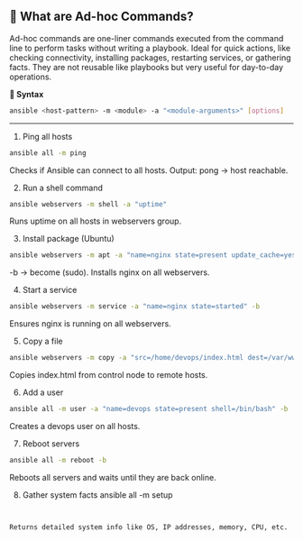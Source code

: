 ## 🔹 What are Ad-hoc Commands?

Ad-hoc commands are one-liner commands executed from the command line to perform tasks without writing a playbook.
Ideal for quick actions, like checking connectivity, installing packages, restarting services, or gathering facts.
They are not reusable like playbooks but very useful for day-to-day operations.

**🔹 Syntax**
```bash
ansible <host-pattern> -m <module> -a "<module-arguments>" [options]
```
____
1. Ping all hosts
```bash
ansible all -m ping
```
Checks if Ansible can connect to all hosts.
Output: pong → host reachable.

2. Run a shell command
```bash
ansible webservers -m shell -a "uptime"
```

Runs uptime on all hosts in webservers group.

3. Install package (Ubuntu)
```bash
ansible webservers -m apt -a "name=nginx state=present update_cache=yes" -b
```

-b → become (sudo).
Installs nginx on all webservers.

4. Start a service
```bash
ansible webservers -m service -a "name=nginx state=started" -b
```

Ensures nginx is running on all webservers.

5. Copy a file
```bash
ansible webservers -m copy -a "src=/home/devops/index.html dest=/var/www/html/index.html" -b
```

Copies index.html from control node to remote hosts.

6. Add a user
```bash
ansible all -m user -a "name=devops state=present shell=/bin/bash" -b
```

Creates a devops user on all hosts.

7. Reboot servers
```bash
ansible all -m reboot -b
```


Reboots all servers and waits until they are back online.

8. Gather system facts
ansible all -m setup
```


Returns detailed system info like OS, IP addresses, memory, CPU, etc.
